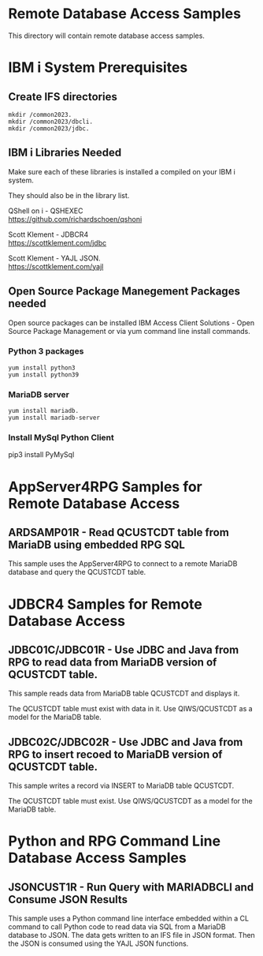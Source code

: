 # Remote Database Access Samples

This directory will contain remote database access samples.

# IBM i System Prerequisites

## Create IFS directories
```
mkdir /common2023.  
mkdir /common2023/dbcli.  
mkdir /common2023/jdbc. 
```

## IBM i Libraries Needed
Make sure each of these libraries is installed a compiled on your IBM i system.    

They should also be in the library list. 

QShell on i - QSHEXEC  
https://github.com/richardschoen/qshoni

Scott Klement - JDBCR4    
https://scottklement.com/jdbc

Scott Klement - YAJL JSON.  
https://scottklement.com/yajl

## Open Source Package Manegement Packages needed 
Open source packages can be installed IBM Access Client Solutions - Open Source Package Management or via yum command line install commands.

### Python 3 packages
```
yum install python3   
yum install python39   
```

### MariaDB server
```
yum install mariadb.  
yum install mariadb-server    
```

### Install MySql Python Client
pip3 install PyMySql

# AppServer4RPG Samples for Remote Database Access

## ARDSAMP01R - Read QCUSTCDT table from MariaDB using embedded RPG SQL
This sample uses the AppServer4RPG to connect to a remote MariaDB database and query the QCUSTCDT table.

# JDBCR4 Samples for Remote Database Access

## JDBC01C/JDBC01R - Use JDBC and Java from RPG to read data from MariaDB version of QCUSTCDT table.
This sample reads data from MariaDB table QCUSTCDT and displays it.    

The QCUSTCDT table must exist with data in it. Use QIWS/QCUSTCDT as a model for the MariaDB table.

## JDBC02C/JDBC02R - Use JDBC and Java from RPG to insert recoed to MariaDB version of QCUSTCDT table.
This sample writes a record via INSERT to MariaDB table QCUSTCDT.

The QCUSTCDT table must exist. Use QIWS/QCUSTCDT as a model for the MariaDB table.

# Python and RPG Command Line Database Access Samples

## JSONCUST1R - Run Query with MARIADBCLI and Consume JSON Results
This sample uses a Python command line interface embedded within a CL command to call Python code to read data via SQL from a MariaDB database to JSON. The data gets written to an IFS file in JSON format. Then the JSON is consumed using the YAJL JSON functions.




